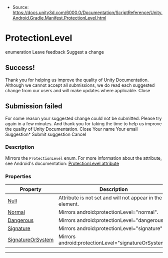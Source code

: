 * Source: https://docs.unity3d.com/6000.0/Documentation/ScriptReference/Unity.Android.Gradle.Manifest.ProtectionLevel.html

# ProtectionLevel
enumeration
Leave feedback
Suggest a change
## Success!
Thank you for helping us improve the quality of Unity Documentation. Although we cannot accept all submissions, we do read each suggested change from our users and will make updates where applicable.
Close
## Submission failed
For some reason your suggested change could not be submitted. Please <a>try again</a> in a few minutes. And thank you for taking the time to help us improve the quality of Unity Documentation.
Close
Your name Your email Suggestion* Submit suggestion
Cancel
### Description
Mirrors the ` ProtectionLevel ` enum.
For more information about the attribute, see Android's documentation: [ProtectionLevel attribute](https://developer.android.com/guide/topics/manifest/permission-element#plevel)
### Properties
Property | Description  
---|---  
[Null](https://docs.unity3d.com/6000.0/Documentation/ScriptReference/Unity.Android.Gradle.Manifest.ProtectionLevel.Null.html) | Attribute is not set and will not appear in the element.  
[Normal](https://docs.unity3d.com/6000.0/Documentation/ScriptReference/Unity.Android.Gradle.Manifest.ProtectionLevel.Normal.html) | Mirrors android:protectionLevel="normal".  
[Dangerous](https://docs.unity3d.com/6000.0/Documentation/ScriptReference/Unity.Android.Gradle.Manifest.ProtectionLevel.Dangerous.html) | Mirrors android:protectionLevel="dangerous".  
[Signature](https://docs.unity3d.com/6000.0/Documentation/ScriptReference/Unity.Android.Gradle.Manifest.ProtectionLevel.Signature.html) | Mirrors android:protectionLevel="signature".  
[SignatureOrSystem](https://docs.unity3d.com/6000.0/Documentation/ScriptReference/Unity.Android.Gradle.Manifest.ProtectionLevel.SignatureOrSystem.html) | Mirrors android:protectionLevel="signatureOrSystem".  
* * *
